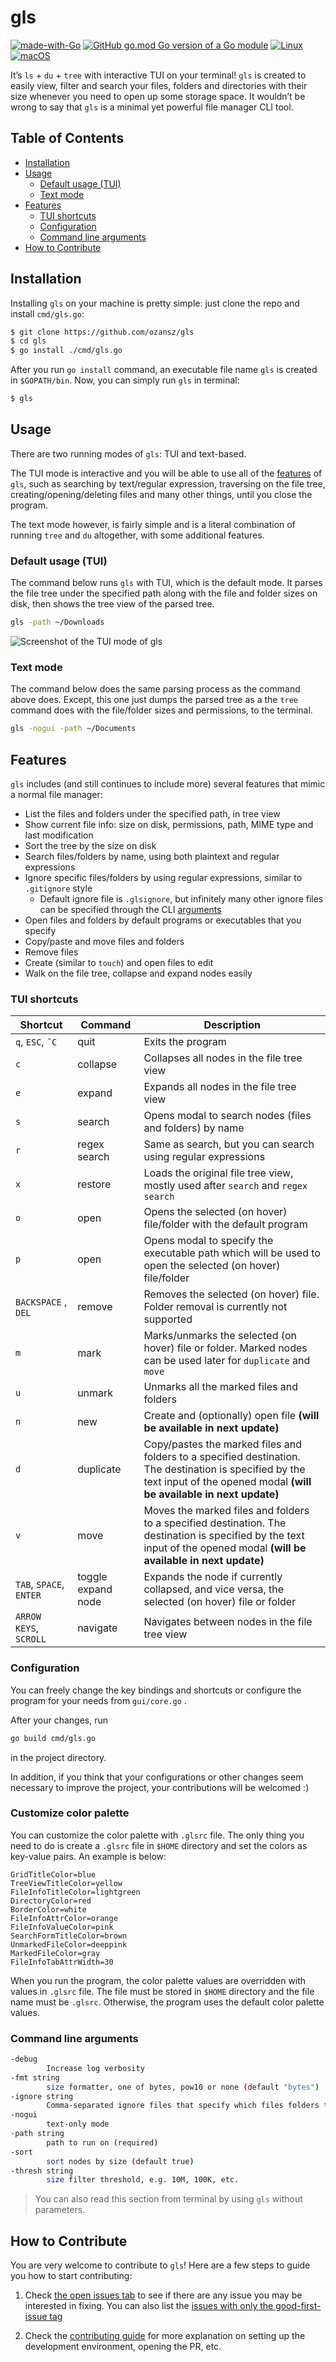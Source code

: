 # gls

[![made-with-Go](https://img.shields.io/badge/Made%20with-Go-1f425f.svg)](https://go.dev/)
[![GitHub go.mod Go version of a Go module](https://img.shields.io/github/go-mod/go-version/gomods/athens.svg)](https://github.com/ozansz/gls)
[![Linux](https://svgshare.com/i/Zhy.svg)](https://svgshare.com/i/Zhy.svg)
[![macOS](https://svgshare.com/i/ZjP.svg)](https://svgshare.com/i/ZjP.svg)

It’s `ls` + `du` + `tree` with interactive TUI on your terminal! `gls` is created to easily view, filter and search your files, folders and directories with their size whenever you need to open up some storage space. It wouldn’t be wrong to say that `gls` is a minimal yet powerful file manager CLI tool.

## Table of Contents

* [Installation](#installation)
* [Usage](#usage)
	+ [Default usage (TUI)](#default-usage-tui)
	+ [Text mode](#text-mode)
* [Features](#features)
	+ [TUI shortcuts](#tui-shortcuts)
	+ [Configuration](#configuration)
	+ [Command line arguments](#command-line-arguments)
* [How to Contribute](#how-to-contribute)

##  Installation
Installing `gls` on your machine is pretty simple: just clone the repo and install `cmd/gls.go`:

```bash
$ git clone https://github.com/ozansz/gls
$ cd gls
$ go install ./cmd/gls.go
```

After you run `go install` command, an executable file name `gls` is created in `$GOPATH/bin`. Now, you can simply run `gls` in terminal:

```bash
$ gls
```

## Usage
There are two running modes of `gls`: TUI and text-based.

The TUI mode is interactive and you will be able to use all of the [features](#features) of `gls`, such as searching by text/regular expression, traversing on the file tree, creating/opening/deleting files and many other things,  until you close the program.

The text mode however, is fairly simple and is a literal combination of running `tree` and `du` altogether, with some additional features.

### Default usage (TUI)
The command below runs `gls` with TUI, which is the default mode. It parses the file tree under the specified path along with the file and folder sizes on disk, then shows the tree view of the parsed tree.

```bash
gls -path ~/Downloads
```

![Screenshot of the TUI mode of gls](./img/gui-screenshot.png)

### Text mode
The command below does the same parsing process as the command above does. Except, this one just dumps the parsed tree as a the `tree` command does with the file/folder sizes and permissions, to the terminal.

```bash
gls -nogui -path ~/Documents
```

## Features
`gls` includes (and still continues to include more) several features that mimic a normal file manager:
* List the files and folders under the specified path, in tree view
* Show current file info: size on disk, permissions, path, MIME type and last modification
* Sort the tree by the size on disk
* Search files/folders by name, using both plaintext and regular expressions
* Ignore specific files/folders by using regular expressions, similar to `.gitignore` style
	* Default ignore file is `.glsignore`, but infinitely many other ignore files can be specified through the CLI [arguments](#command-line-arguments)
* Open files and folders by default programs or executables that you specify
* Copy/paste and move files and folders
* Remove files
* Create (similar to `touch`) and open files to edit
* Walk on the file tree, collapse and expand nodes easily

### TUI shortcuts

| Shortcut           | Command            | Description                                                                                                                                                                |
| ------------------ | ------------------ | -------------------------------------------------------------------------------------------------------------------------------------------------------------------------- |
| `q`, `ESC`, `ˆC`        | quit               | Exits the program                                                                                                                                                          |
| `c`                  | collapse           | Collapses all nodes in the file tree view                                                                                                                                  |
| `e`                  | expand             | Expands all nodes in the file tree view                                                                                                                                    |
| `s`                  | search             | Opens modal to search nodes (files and folders) by name                                                                                                                    |
| `r`                  | regex search       | Same as search, but you can search using regular expressions                                                                                                               |
| `x`                  | restore            | Loads the original file tree view, mostly used after `search` and `regex search`                                                                                               |
| `o`                  | open               | Opens the selected (on hover) file/folder with the default program                                                                                                         |
| `p`                  | open               | Opens modal to specify the executable path which will be used to open the selected (on hover) file/folder                                                                  |
| `BACKSPACE` , `DEL`    | remove             | Removes the selected (on hover) file. Folder removal is currently not supported                                                                                            |
| `m`                  | mark               | Marks/unmarks the selected (on hover) file or folder. Marked nodes can be used later for `duplicate` and `move`                                                                |
| `u`                  | unmark             | Unmarks all the marked files and folders                                                                                                                                   |
| `n`                  | new                | Create and (optionally) open file **(will be available in next update)**                                                                                                       |
| `d`                  | duplicate          | Copy/pastes the marked files and folders to a specified destination. The destination is specified by the text input of the opened modal **(will be available in next update)** |
| `v`                  | move               | Moves the marked files and folders to a specified destination. The destination is specified by the text input of the opened modal **(will be available in next update)**       |
| `TAB`, `SPACE`, `ENTER`  | toggle expand node | Expands the node if currently collapsed, and vice versa, the selected (on hover) file or folder                                                                            |
| `ARROW KEYS`, `SCROLL` | navigate           | Navigates between nodes in the file tree view                                                                                                                              |

### Configuration

You can freely change the key bindings and shortcuts or configure the program for your needs from `gui/core.go` .

After your changes, run

```bash
go build cmd/gls.go
```
in the project directory.

In addition, if you think that your configurations or other changes seem necessary to improve the project, your contributions will be welcomed :)

### Customize color palette

You can customize the color palette with `.glsrc` file.  The only thing you need to do is create a `.glsrc` file in `$HOME`
directory and set the colors as key-value pairs. An example is below:

```text
GridTitleColor=blue
TreeViewTitleColor=yellow
FileInfoTitleColor=lightgreen
DirectoryColor=red
BorderColor=white
FileInfoAttrColor=orange
FileInfoValueColor=pink
SearchFormTitleColor=brown
UnmarkedFileColor=deeppink
MarkedFileColor=gray
FileInfoTabAttrWidth=30
```

When you run the program, the color palette values are overridden with values in `.glsrc` file. The file must be stored in 
`$HOME` directory and the file name must be `.glsrc`. Otherwise, the program uses the default color palette values.  

### Command line arguments

```bash
-debug
    	Increase log verbosity
-fmt string
   		size formatter, one of bytes, pow10 or none (default "bytes")
-ignore string
    	Comma-separated ignore files that specify which files folders to exclude
-nogui
    	text-only mode
-path string
    	path to run on (required)
-sort
    	sort nodes by size (default true)
-thresh string
    	size filter threshold, e.g. 10M, 100K, etc.
```
> You can also read this section from terminal by using `gls` without parameters.

## How to Contribute

You are very welcome to contribute to `gls`! Here are a few steps to guide you how to start contributing:

1. Check [the open issues tab](https://github.com/ozansz/gls/issues) to see if there are any issue you may be interested in fixing. You can also list the [issues with only the good-first-issue tag](https://github.com/ozansz/gls/issues?q=is%3Aissue+is%3Aopen+label%3A%22good+first+issue%22)

2. Check the [contributing guide](CONTRIBUTING.md) for more explanation on setting up the development environment, opening the PR, etc.